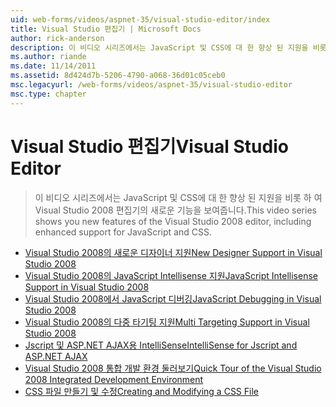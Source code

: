 ```yaml
---
uid: web-forms/videos/aspnet-35/visual-studio-editor/index
title: Visual Studio 편집기 | Microsoft Docs
author: rick-anderson
description: 이 비디오 시리즈에서는 JavaScript 및 CSS에 대 한 향상 된 지원을 비롯 하 여 Visual Studio 2008 편집기의 새로운 기능을 보여줍니다.
ms.author: riande
ms.date: 11/14/2011
ms.assetid: 8d424d7b-5206-4790-a068-36d01c05ceb0
msc.legacyurl: /web-forms/videos/aspnet-35/visual-studio-editor
msc.type: chapter
---
```

<a name="visual-studio-editor"></a><span data-ttu-id="d4393-103">Visual Studio 편집기</span><span class="sxs-lookup"><span data-stu-id="d4393-103">Visual Studio Editor</span></span>
====================
> <span data-ttu-id="d4393-104">이 비디오 시리즈에서는 JavaScript 및 CSS에 대 한 향상 된 지원을 비롯 하 여 Visual Studio 2008 편집기의 새로운 기능을 보여줍니다.</span><span class="sxs-lookup"><span data-stu-id="d4393-104">This video series shows you new features of the Visual Studio 2008 editor, including enhanced support for JavaScript and CSS.</span></span>


- [<span data-ttu-id="d4393-105">Visual Studio 2008의 새로운 디자이너 지원</span><span class="sxs-lookup"><span data-stu-id="d4393-105">New Designer Support in Visual Studio 2008</span></span>](new-designer-support-in-visual-studio-2008.md)
- [<span data-ttu-id="d4393-106">Visual Studio 2008의 JavaScript Intellisense 지원</span><span class="sxs-lookup"><span data-stu-id="d4393-106">JavaScript Intellisense Support in Visual Studio 2008</span></span>](javascript-intellisense-support-in-visual-studio-2008.md)
- [<span data-ttu-id="d4393-107">Visual Studio 2008에서 JavaScript 디버깅</span><span class="sxs-lookup"><span data-stu-id="d4393-107">JavaScript Debugging in Visual Studio 2008</span></span>](javascript-debugging-in-visual-studio-2008.md)
- [<span data-ttu-id="d4393-108">Visual Studio 2008의 다중 타기팅 지원</span><span class="sxs-lookup"><span data-stu-id="d4393-108">Multi Targeting Support in Visual Studio 2008</span></span>](multi-targeting-support-in-visual-studio-2008.md)
- [<span data-ttu-id="d4393-109">Jscript 및 ASP.NET AJAX용 IntelliSense</span><span class="sxs-lookup"><span data-stu-id="d4393-109">IntelliSense for Jscript and ASP.NET AJAX</span></span>](intellisense-for-jscript-and-aspnet-ajax.md)
- [<span data-ttu-id="d4393-110">Visual Studio 2008 통합 개발 환경 둘러보기</span><span class="sxs-lookup"><span data-stu-id="d4393-110">Quick Tour of the Visual Studio 2008 Integrated Development Environment</span></span>](quick-tour-of-the-visual-studio-2008-integrated-development-environment.md)
- [<span data-ttu-id="d4393-111">CSS 파일 만들기 및 수정</span><span class="sxs-lookup"><span data-stu-id="d4393-111">Creating and Modifying a CSS File</span></span>](creating-and-modifying-a-css-file.md)
